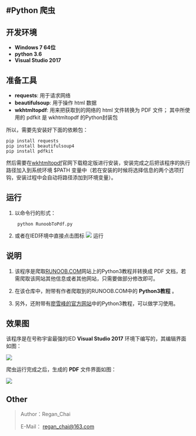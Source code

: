 #Python 爬虫
-------------------------------------------------------------
## 开发环境
  - **Windows 7 64位**
  - **python 3.6**
  - **Visual Studio 2017**


## 准备工具

- **requests**: 用于请求网络
- **beautifulsoup**: 用于操作 html 数据
- **wkhtmltopdf**: 用来把获取到的网络的 html 文件转换为 PDF 文件； 其中所使用的 pdfkit 是 wkhtmltopdf 的Python封装包


所以，需要先安装好下面的依赖包：


    pip install requests
    pip install beautifulsoup4
    pip install pdfkit

然后需要在[wkhtmltopdf](http://wkhtmltopdf.org/downloads.html)官网下载稳定版进行安装，安装完成之后把该程序的执行路径加入到系统环境 $PATH 变量中（若在安装的时候将选择信息的两个选项打钩，安装过程中会自动将路径添加到环境变量）。

## 运行
1. 以命令行的形式：

		python RunoobToPdf.py

2. 或者在IED环境中直接点击图标 ![](https://i.imgur.com/ssy87tr.png) 运行

## 说明


1. 该程序是爬取[RUNOOB.COM](http://www.runoob.com/python3/python3-tutorial.html)网站上的Python3教程并转换成 PDF 文档，若需爬取该网站其他信息或者其他网站，只需要做部分修改即可。

2. 在该仓库中，附带有作者爬取到的RUNOOB.COM中的 **Python3教程** 。

3. 另外，还附带有[廖雪峰的官方网站](https://www.liaoxuefeng.com/wiki/0014316089557264a6b348958f449949df42a6d3a2e542c000)中的Python3教程，可以做学习使用。




## 效果图
该程序是在号称宇宙最强的IED **Visual Studio 2017** 环境下编写的，其编辑界面如图：

![](https://i.imgur.com/82l1jWe.png)

爬虫运行完成之后，生成的 **PDF** 文件界面如图：

![](https://i.imgur.com/N3cFMxN.png)


## Other

>Author：Regan_Chai
>
>E-Mail： regan_chai@163.com


